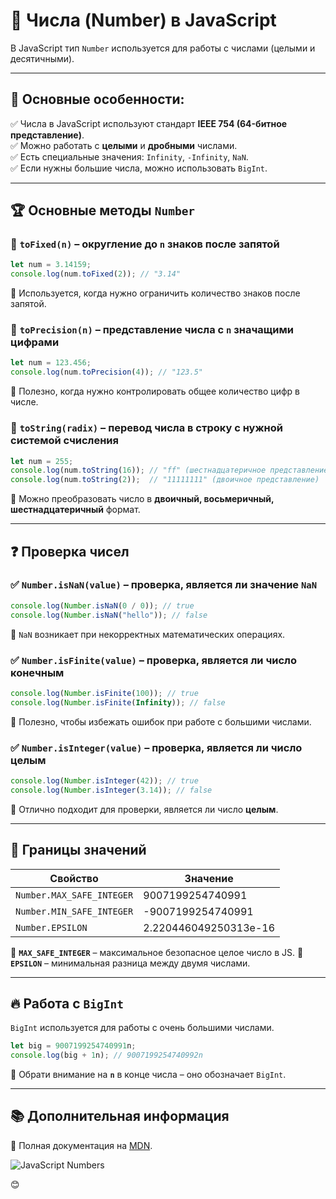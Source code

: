 # 📌 Числа (Number) в JavaScript

В JavaScript тип `Number` используется для работы с числами (целыми и десятичными). 

---

## 🔢 Основные особенности:
✅ Числа в JavaScript используют стандарт **IEEE 754 (64-битное представление)**.  
✅ Можно работать с **целыми** и **дробными** числами.  
✅ Есть специальные значения: `Infinity`, `-Infinity`, `NaN`.  
✅ Если нужны большие числа, можно использовать `BigInt`.

---

## 🏆 Основные методы `Number`

### 🔹 `toFixed(n)` – округление до `n` знаков после запятой
```js
let num = 3.14159;
console.log(num.toFixed(2)); // "3.14"
```
📌 Используется, когда нужно ограничить количество знаков после запятой.

### 🔹 `toPrecision(n)` – представление числа с `n` значащими цифрами
```js
let num = 123.456;
console.log(num.toPrecision(4)); // "123.5"
```
📌 Полезно, когда нужно контролировать общее количество цифр в числе.

### 🔹 `toString(radix)` – перевод числа в строку с нужной системой счисления
```js
let num = 255;
console.log(num.toString(16)); // "ff" (шестнадцатеричное представление)
console.log(num.toString(2));  // "11111111" (двоичное представление)
```
📌 Можно преобразовать число в **двоичный, восьмеричный, шестнадцатеричный** формат.

---

## ❓ Проверка чисел

### ✅ `Number.isNaN(value)` – проверка, является ли значение `NaN`
```js
console.log(Number.isNaN(0 / 0)); // true
console.log(Number.isNaN("hello")); // false
```
📌 `NaN` возникает при некорректных математических операциях.

### ✅ `Number.isFinite(value)` – проверка, является ли число конечным
```js
console.log(Number.isFinite(100)); // true
console.log(Number.isFinite(Infinity)); // false
```
📌 Полезно, чтобы избежать ошибок при работе с большими числами.

### ✅ `Number.isInteger(value)` – проверка, является ли число целым
```js
console.log(Number.isInteger(42)); // true
console.log(Number.isInteger(3.14)); // false
```
📌 Отлично подходит для проверки, является ли число **целым**.

---

## 📏 Границы значений

| Свойство | Значение |
|----------|----------|
| `Number.MAX_SAFE_INTEGER` | 9007199254740991 |
| `Number.MIN_SAFE_INTEGER` | -9007199254740991 |
| `Number.EPSILON` | 2.220446049250313e-16 |

📌 **`MAX_SAFE_INTEGER`** – максимальное безопасное целое число в JS.
📌 **`EPSILON`** – минимальная разница между двумя числами.

---

## 🔥 Работа с `BigInt`
`BigInt` используется для работы с очень большими числами.
```js
let big = 9007199254740991n;
console.log(big + 1n); // 9007199254740992n
```
📌 Обрати внимание на **`n`** в конце числа – оно обозначает `BigInt`.

---

## 📚 Дополнительная информация
📖 Полная документация на [MDN](https://developer.mozilla.org/en-US/docs/Web/JavaScript/Reference/Global_Objects/Number).

![JavaScript Numbers](https://upload.wikimedia.org/wikipedia/commons/6/6a/JavaScript-logo.png)

 😊

